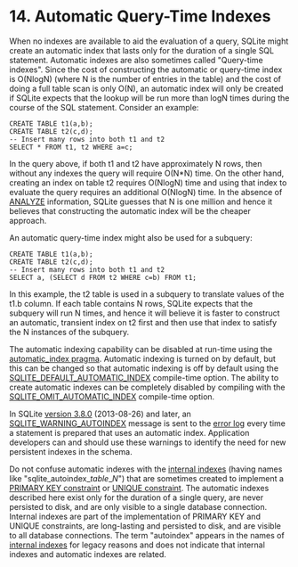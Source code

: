 # 14\. Automatic Query\-Time Indexes



 When no indexes are available to aid the evaluation of a query, SQLite
 might create an automatic index that lasts only for the duration
 of a single SQL statement.
 Automatic indexes are also sometimes called "Query\-time indexes".
 Since the cost of constructing the automatic or query\-time index is
 O(NlogN) (where N is the number of entries in the table) and the cost of
 doing a full table scan is only O(N), an automatic index will
 only be created if SQLite expects that the lookup will be run more than
 logN times during the course of the SQL statement. Consider an example:




```
CREATE TABLE t1(a,b);
CREATE TABLE t2(c,d);
-- Insert many rows into both t1 and t2
SELECT * FROM t1, t2 WHERE a=c;

```


 In the query above, if both t1 and t2 have approximately N rows, then
 without any indexes the query will require O(N\*N) time. On the other
 hand, creating an index on table t2 requires O(NlogN) time and using
 that index to evaluate the query requires an additional O(NlogN) time.
 In the absence of [ANALYZE](lang_analyze.html) information, SQLite guesses that N is one
 million and hence it believes that constructing the automatic index will
 be the cheaper approach.




 An automatic query\-time index might also be used for a subquery:




```
CREATE TABLE t1(a,b);
CREATE TABLE t2(c,d);
-- Insert many rows into both t1 and t2
SELECT a, (SELECT d FROM t2 WHERE c=b) FROM t1;

```


 In this example, the t2 table is used in a subquery to translate values
 of the t1\.b column. If each table contains N rows, SQLite expects that
 the subquery will run N times, and hence it will believe it is faster
 to construct an automatic, transient index on t2 first and then use
 that index to satisfy the N instances of the subquery.




 The automatic indexing capability can be disabled at run\-time using
 the [automatic\_index pragma](pragma.html#pragma_automatic_index). Automatic indexing is turned on by
 default, but this can be changed so that automatic indexing is off
 by default using the [SQLITE\_DEFAULT\_AUTOMATIC\_INDEX](compile.html#default_automatic_index) compile\-time option.
 The ability to create automatic indexes can be completely disabled by
 compiling with the [SQLITE\_OMIT\_AUTOMATIC\_INDEX](compile.html#omit_automatic_index) compile\-time option.




 In SQLite [version 3\.8\.0](releaselog/3_8_0.html) (2013\-08\-26\) and later, 
 an [SQLITE\_WARNING\_AUTOINDEX](rescode.html#warning_autoindex) message is sent
 to the [error log](errlog.html) every time a statement is prepared that uses an
 automatic index. Application developers can and should use these warnings
 to identify the need for new persistent indexes in the schema.




 Do not confuse automatic indexes with the [internal indexes](fileformat2.html#intschema) (having names
 like "sqlite\_autoindex\_*table*\_*N*") that are sometimes
 created to implement a [PRIMARY KEY constraint](lang_createtable.html#primkeyconst) or [UNIQUE constraint](lang_createtable.html#uniqueconst).
 The automatic indexes described here exist only for the duration of a
 single query, are never persisted to disk, and are only visible to a
 single database connection. Internal indexes are part of the implementation
 of PRIMARY KEY and UNIQUE constraints, are long\-lasting and persisted
 to disk, and are visible to all database connections. The term "autoindex"
 appears in the names of [internal indexes](fileformat2.html#intschema) for legacy reasons and does
 not indicate that internal indexes and automatic indexes are related.




